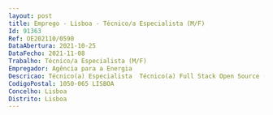 ```yaml
--- 
layout: post
title: Emprego - Lisboa - Técnico/a Especialista (M/F)
Id: 91363
Ref: OE202110/0590
DataAbertura: 2021-10-25
DataFecho: 2021-11-08
Trabalho: Técnico/a Especialista (M/F)
Empregador: Agência para a Energia
Descricao: Técnico(a) Especialista  Técnico(a) Full Stack Open Source (PHP Python) (m f)Principais atividades a desenvolver nesta função Traduzir requisitos em especificações técnicas, que permitam a recolha e o processamento de dados em grande volume e o desenvolvimento de aplicações com interface web Atividades Backend  Desenvolvimento de aplicações e webservices, com recurso a tecnologias open source, nomeadamente PHP e Python Django sobre CMS WordPress e framework Laravel e Sistema de Gestão de Bases de Dados assente em MySQL e PostgreSQL Atividades Frontend  Desenvolvimento de web apps, com recurso a tecnologias como HTML5, CSS3 e JavaScript (e correspondentes frameworks e bibliotecas, como Bootstrap, React ou Angular)  O Perfil que procuramos Mestrado, com ênfase em Programação, em cursos como  Engenharia Informática, Engenharia de Computadores, Informática e Gestão de Empresas, Gestão de Sistemas de Informação, Engenharia de Telecomunicações e Informática ou afins Experiência nas diferentes fases do ciclo de vida de desenvolvimento de software, desde a captura de requisitos até às especificações, desenvolvimento e teste 3 ou mais anos de experiência comprovada Experiência em PHP, Python (preferencialmente Django), HTML, CSS e JavaScript Experiência de desenvolvimento na metodologia Agile Conhecimentos em REST e SOAP (preferencial)  O que ambicionamos ver Autonomia, iniciativa e proatividade Capacidade para fornecer soluções completas e de alta qualidade, que garantam o impacto positivo da solução tecnológica desenvolvida Paixão pela tecnologia, interesse em aprender Capacidade de análise, abstração e resolução de problemas complexos História de sucesso em trabalho de equipa, facilidade no relacionamento interpessoal em equipas multidisciplinares altamente colaborativas. O que vai encontrar na sua equipa Know how Ambiente profissional aliciante Bom ambiente de trabalho Acompanhamento Compromisso Integridade Motivação  Se esta oportunidade é para si, traga o seu talento e dedicação para a ADENE.Envie nos o seu CV e apresentação, partilhando o porquê da motivação em querer participar neste desafio específico, até ao próximo dia 8 de novembro.* Possibilidade de contratação em regime de cedência de interesse público, nos termos do disposto na legislação em vigor para este enquadramento.Surpreenda nos com a sua candidatura!
CodigoPostal: 1050-065 LISBOA
Concelho: Lisboa
Distrito: Lisboa
--- 
```

